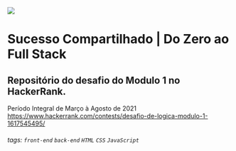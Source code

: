 ![](https://i.imgur.com/xG74tOh.png)

# Sucesso Compartilhado | Do Zero ao Full Stack

## Repositório do desafio do Modulo 1 no HackerRank.

Período Integral de Março à Agosto de 2021
https://www.hackerrank.com/contests/desafio-de-logica-modulo-1-1617545495/

###### tags: `front-end` `back-end` `HTML` `CSS` `JavaScript`


